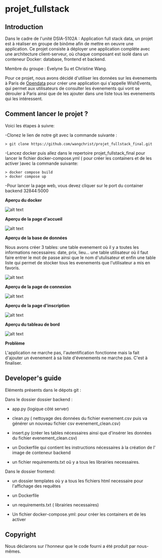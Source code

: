 # projet_fullstack

## Introduction

Dans le cadre de l'unité DSIA-5102A : Application full stack data, un projet est à réaliser en groupe de binôme afin de mettre en oeuvre une application. Ce projet consiste à déployer une application complète avec une architecture client-serveur, où chaque composant est isolé dans un conteneur Docker: database, frontend et backend. 

Membre du groupe : Evelyne Su et Christine Wang.

Pour ce projet, nous avons décidé d'utiliser les données sur les évenements à Paris de [Opendata](https://opendata.paris.fr/explore/dataset/que-faire-a-paris-/export/?disjunctive.tags&disjunctive.address_name&disjunctive.address_zipcode&disjunctive.address_city&disjunctive.pmr&disjunctive.blind&disjunctive.deaf&disjunctive.transport&disjunctive.price_type&disjunctive.access_type&disjunctive.programs&basemap=jawg.dark&location=4,28.07198,-2.90039) pour créer une application qui s'appelle WishEvents, qui permet aux utilisateurs de consulter les évenements qui vont se dérouler à Paris ainsi que de les ajouter dans une liste tous les evenements qui les intéressent.

## Comment lancer le projet ?
Voici les étapes à suivre:

-Clonez le lien de notre git avec la commande suivante : 

 ```
> git clone https://github.com/wangchrist/projet_fullstack_final.git

```
-Lancez docker puis allez dans le repertoire projet_fullstack_final pour lancer le fichier docker-compose.yml ( pour créer les containers et de les activer )avec la commande suivante:

 ```
> docker compose build
> docker compose up

```
-Pour lancer la page web, vous devez cliquer sur le port du container backend 32844:5000

**Aperçu du docker**

![alt text](docker.jpeg)

**Aperçu de la page d'accueil**

![alt text](accueil.png)

**Aperçu de la base de données**

Nous avons créer 3 tables: une table evenement où il y a toutes les informations necessaires: date, prix, lieu... une table utilisateur où il faut faire entrer le mot de passe ainsi que le nom d'utulisateur et enfin une table liste qui permet de stocker tous les evenements que l'utilisateur a mis en favoris.

![alt text](database.png)

**Aperçu de la page de connexion**

![alt text](connexion.png)

**Aperçu de la page d'inscription**

![alt text](inscription.png)

**Aperçu du tableau de bord**

![alt text](tableau_de_bord.png)

**Problème**

L'application ne marche pas, l'autentification fonctionne mais la fait d'ajouter un évenement à sa liste d'évenements ne marche pas. C'est à finaliser.

## Developer's guide

Eléments présents dans le dépots git :

Dans le dossier dossier backend :
- app.py (logique côté server)

- clean.py ( nettoyage des données du fichier evenement.csv puis va générer un nouveau fichier csv evenement_clean.csv)

- insert.py (créer les tables nécessaires ainsi que d'insérer les données du fichier evenement_clean.csv)

- un Dockerfile qui contient les instructions nécessaires à la création de l' image de conteneur backend

- un fichier requirements.txt oû y a tous les librairies necessaires.

Dans le dossier frontend: 

- un dossier templates où y a tous les fichiers html necessaire pour l'affichage des requêtes
- un Dockerfile 
- un requirements.txt ( librairies necessaires)

- Un fichier docker-compose.yml: pour créer les containers et de les activer


## Copyright

Nous déclarons sur l'honneur que le code fourni a été produit par nous-mêmes.











